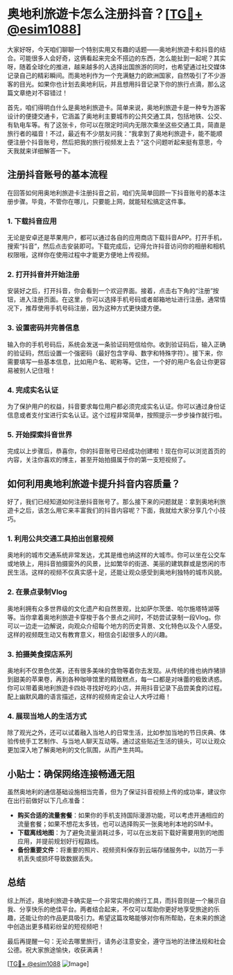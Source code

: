 # 奥地利旅遊卡怎么注册抖音？[[TG💪+ @esim1088](https://t.me/s/esim1088)]

大家好呀，今天咱们聊聊一个特别实用又有趣的话题——奥地利旅遊卡和抖音的结合。可能很多人会好奇，这俩看起来完全不搭边的东西，怎么能扯到一起呢？其实呀，随着全球化的推进，越来越多的人选择出国旅游的同时，也希望通过社交媒体记录自己的精彩瞬间。而奥地利作为一个充满魅力的欧洲国家，自然吸引了不少游客的目光。如果你也计划去奥地利玩，并且想用抖音记录下你的旅行点滴，那么这篇文章绝对不容错过！

首先，咱们得明白什么是奥地利旅遊卡。简单来说，奥地利旅遊卡是一种专为游客设计的便捷交通卡，它涵盖了奥地利主要城市的公共交通工具，包括地铁、公交、有轨电车等。有了这张卡，你可以在限定时间内无限次乘坐这些交通工具，简直是旅行者的福音！不过，最近有不少朋友问我：“我拿到了奥地利旅遊卡，能不能顺便注册个抖音账号，然后把我的旅行视频发上去？”这个问题听起来挺有意思，今天我就来详细解答一下。

## 注册抖音账号的基本流程

在回答如何用奥地利旅遊卡注册抖音之前，咱们先简单回顾一下抖音账号的基本注册步骤。毕竟，不管你在哪儿，只要能上网，就能轻松搞定这件事。

### 1. 下载抖音应用
无论是安卓还是苹果用户，都可以通过各自的应用商店下载抖音APP。打开手机，搜索“抖音”，然后点击安装即可。下载完成后，记得允许抖音访问你的相册和相机权限哦，这样你在使用过程中才能更方便地上传视频。

### 2. 打开抖音并开始注册
安装好之后，打开抖音，你会看到一个欢迎界面。接着，点击右下角的“注册”按钮，进入注册页面。在这里，你可以选择手机号码或者邮箱地址进行注册。通常情况下，推荐使用手机号码注册，因为这种方式更快捷方便。

### 3. 设置密码并完善信息
输入你的手机号码后，系统会发送一条验证码短信给你。收到验证码后，输入正确的验证码，然后设置一个强密码（最好包含字母、数字和特殊字符）。接下来，你需要填写一些基本信息，比如用户名、昵称等。记住，一个好的用户名会让你更容易被别人记住哦！

### 4. 完成实名认证
为了保护用户的权益，抖音要求每位用户都必须完成实名认证。你可以通过身份证信息或者支付宝进行实名认证。这个过程非常简单，按照提示一步步操作就行啦。

### 5. 开始探索抖音世界
完成以上步骤后，恭喜你，你的抖音账号已经成功创建啦！现在你可以浏览首页的内容，关注你喜欢的博主，甚至开始拍摄属于你的第一支短视频了。

## 如何利用奥地利旅遊卡提升抖音内容质量？

好了，我们已经知道如何注册抖音账号了。那么接下来的问题就是：拿到奥地利旅遊卡之后，该怎么用它来丰富我们的抖音内容呢？下面，我就给大家分享几个小技巧。

### 1. 利用公共交通工具拍出创意视频
奥地利的城市交通系统非常发达，尤其是维也纳这样的大城市。你可以坐在公交车或地铁上，用抖音拍摄窗外的风景，比如繁华的街道、美丽的建筑群或是悠闲的市民生活。这样的视频不仅真实感十足，还能让观众感受到奥地利独特的城市风貌。

### 2. 在景点录制Vlog
奥地利拥有众多世界级的文化遗产和自然景观，比如萨尔茨堡、哈尔施塔特湖等等。当你拿着奥地利旅遊卡穿梭于各个景点之间时，不妨尝试录制一段Vlog。你可以一边走一边解说，向观众介绍每个地方的历史背景、文化特色以及个人感受。这样的视频既生动又有教育意义，相信会引起很多人的兴趣。

### 3. 拍摄美食探店系列
奥地利不仅景色优美，还有很多美味的食物等着你去发现。从传统的维也纳炸猪排到甜美的苹果卷，再到各种咖啡馆里的精致糕点，每一口都是对味蕾的极致诱惑。你可以带着奥地利旅遊卡四处寻找好吃的小店，并用抖音记录下品尝美食的过程。配上幽默风趣的语言描述，这样的视频肯定会让人大呼过瘾！

### 4. 展现当地人的生活方式
除了观光之外，还可以试着融入当地人的日常生活，比如参加当地的节日庆典、体验传统手工艺制作、与当地人聊天互动等。通过这些贴近生活的镜头，可以让观众更加深入地了解奥地利的文化氛围，从而产生共鸣。

## 小贴士：确保网络连接畅通无阻

虽然奥地利的通信基础设施相当完善，但为了保证抖音视频上传的成功率，建议你在出行前做好以下几点准备：

- **购买合适的流量套餐**：如果你的手机支持国际漫游功能，可以考虑开通相应的流量套餐；如果不想花太多钱，也可以选择购买一张奥地利本地的SIM卡。
- **下载离线地图**：为了避免流量消耗过多，可以在出发前下载好需要用到的地图应用，并提前规划好行程路线。
- **备份重要文件**：将重要的照片、视频资料保存到云端存储服务中，以防万一手机丢失或损坏导致数据丢失。

## 总结

综上所述，奥地利旅遊卡确实是一个非常实用的旅行工具，而抖音则是一个展示自我、分享快乐的绝佳平台。两者结合起来，不仅可以帮助你更好地享受旅途的乐趣，还能让你的作品更具吸引力。希望这篇攻略能够对你有所帮助，在未来的旅途中创造出更多精彩纷呈的短视频吧！

最后再提醒一句：无论去哪里旅行，请务必注意安全，遵守当地的法律法规和社会公德。祝大家旅途愉快，收获满满！

[[TG💪+ @esim1088](https://t.me/s/esim1088) ![Image](https://i.postimg.cc/4NQfJmqS/Snipaste-2025-05-13-00-14-12.png)]